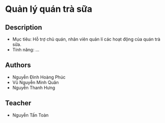 # Quản lý quán trà sữa
## Description
- Mục tiêu: Hỗ trợ chủ quán, nhân viên quản lí các hoạt động của quán trà sữa.
- Tính năng: ...
## Authors
- Nguyễn Đình Hoàng Phúc
- Vũ Nguyễn Minh Quân
- Nguyễn Thanh Hưng
## Teacher
- Nguyễn Tấn Toàn
